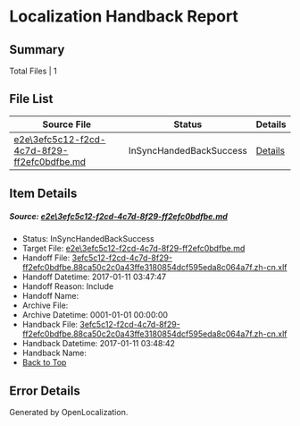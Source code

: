 # <a name='report-top'></a> Localization Handback Report

## Summary
 Total Files | 1

## File List
 Source File | Status | Details 
 ----------- | ------ | ------- 
 [e2e\3efc5c12-f2cd-4c7d-8f29-ff2efc0bdfbe.md](https://github.com/OpenLocalizationTestOrg/ol-test0/blob/ae9e35eade9b15f7578ab995e613c1fefe620924/e2e/3efc5c12-f2cd-4c7d-8f29-ff2efc0bdfbe.md) | InSyncHandedBackSuccess | [Details](#680a9033a5dd2f5d26580df3817d60e11973cec33)

## Item Details
##### <a name='680a9033a5dd2f5d26580df3817d60e11973cec33'></a> Source: [e2e\3efc5c12-f2cd-4c7d-8f29-ff2efc0bdfbe.md](https://github.com/OpenLocalizationTestOrg/ol-test0/blob/ae9e35eade9b15f7578ab995e613c1fefe620924/e2e/3efc5c12-f2cd-4c7d-8f29-ff2efc0bdfbe.md)
* Status: InSyncHandedBackSuccess
* Target File: [e2e\3efc5c12-f2cd-4c7d-8f29-ff2efc0bdfbe.md](https://github.com/OpenLocalizationTestOrg/ol-test0-zhcn/blob/f3a168fd279ce2548a65738dec73f570369db3f3/e2e/3efc5c12-f2cd-4c7d-8f29-ff2efc0bdfbe.md)
* Handoff File: [3efc5c12-f2cd-4c7d-8f29-ff2efc0bdfbe.88ca50c2c0a43ffe3180854dcf595eda8c064a7f.zh-cn.xlf](https://github.com/OpenLocalizationTestOrg/ol-test0-handoff/blob/b26bdaaedc4e105f5a1350371bd45e637499fd2d/ol-handoff/OpenLocalizationTestOrg/ol-test0-zhcn/shujia/ht/3efc5c12-f2cd-4c7d-8f29-ff2efc0bdfbe.88ca50c2c0a43ffe3180854dcf595eda8c064a7f.zh-cn.xlf)
* Handoff Datetime: 2017-01-11 03:47:47
* Handoff Reason: Include
* Handoff Name: 
* Archive File: 
* Archive Datetime: 0001-01-01 00:00:00
* Handback File: [3efc5c12-f2cd-4c7d-8f29-ff2efc0bdfbe.88ca50c2c0a43ffe3180854dcf595eda8c064a7f.zh-cn.xlf](https://github.com/OpenLocalizationTestOrg/ol-test0-handback/blob/2db76ad651289cb69544eb757cb5ef937a39d5fb/ol-handback/OpenLocalizationTestOrg/ol-test0-zhcn/shujia/ht/3efc5c12-f2cd-4c7d-8f29-ff2efc0bdfbe.88ca50c2c0a43ffe3180854dcf595eda8c064a7f.zh-cn.xlf)
* Handback Datetime: 2017-01-11 03:48:42
* Handback Name: 
* [Back to Top](#report-top)


## Error Details

Generated by OpenLocalization.
